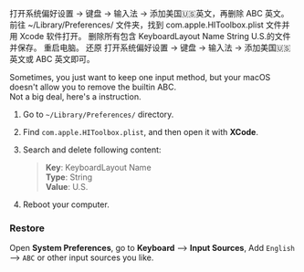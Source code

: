 打开系统偏好设置 → 键盘 → 输入法 → 添加美国🇺🇸英文，再删除 ABC 英文。
前往 ~/Library/Preferences/ 文件夹，找到 com.apple.HIToolbox.plist 文件并用 Xcode 软件打开。
删除所有包含 KeyboardLayout Name String U.S.的文件并保存。
重启电脑。
还原
打开系统偏好设置 → 键盘 → 输入法 → 添加美国🇺🇸英文或 ABC 英文即可。

Sometimes, you just want to keep one input method, but your macOS doesn't allow you to remove the builtin ABC.  
Not a big deal, here's a instruction.  
1. Go to `~/Library/Preferences/` directory.
2. Find `com.apple.HIToolbox.plist`, and then open it with **XCode**.
3. Search and delete following content:
    > **Key**: KeyboardLayout Name  
    > **Type**: String  
    > **Value**: U.S.  

4. Reboot your computer.


### Restore
Open **System Preferences**, go to **Keyboard** --> **Input Sources**, Add `English` --> `ABC` or other input sources you like.
